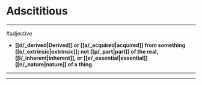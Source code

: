 # Adscititious
---
#adjective
- **[[d/_derived|Derived]] or [[a/_acquired|acquired]] from something [[e/_extrinsic|extrinsic]]; not [[p/_part|part]] of the real, [[i/_inherent|inherent]], or [[e/_essential|essential]] [[n/_nature|nature]] of a thing.**
---
---
